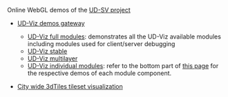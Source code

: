 Online WebGL demos of the [UD-SV project](..)
  * [UD-Viz demos gateway](http://rict.liris.cnrs.fr/UDVDemo/UDV/UDV-Core/index.html)
     - [UD-Viz full modules](http://rict.liris.cnrs.fr/UDVDemo/UDV/UDV-Core/examples/DemoFull/Demo.html)<a name="demo-online-UD-Viz-full-modules"></a>: demonstrates all the UD-Viz available modules including modules used for client/server debugging
     - [UD-Viz stable](http://rict.liris.cnrs.fr/UDVDemo/UDV/UDV-Core/examples/DemoStable/Demo.html)
     - [UD-Viz multilayer](http://rict.liris.cnrs.fr/UDVDemo/UDV/UDV-Core/examples/DemoMultiLayer/Demo.html)
     - [UD-Viz individual modules](http://rict.liris.cnrs.fr/UDVDemo/UDV/UDV-Core/index.html): refer to the bottom part of [this page](http://rict.liris.cnrs.fr/UDVDemo/UDV/UDV-Core/index.html) for the respective demos of each module component.
     
  * [City wide 3dTiles tileset visualization](http://rict.liris.cnrs.fr/Demo_LyonFull_Villeurbanne_Bron_2015/UDV/UDV-Core/examples/DemoFull/Demo.html)<a name="demo-online-3dtiles-lyon-villeurbanne"></a>
